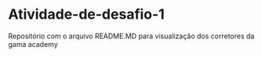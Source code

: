 # Atividade-de-desafio-1
Repositório com o arquivo README.MD para visualização dos corretores da gama academy
